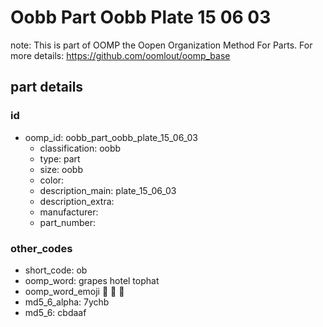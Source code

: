 # Oobb Part Oobb Plate 15 06 03  

note: This is part of OOMP the Oopen Organization Method For Parts. For more details: https://github.com/oomlout/oomp_base

##  part details





### id
* oomp_id: oobb_part_oobb_plate_15_06_03
  * classification: oobb
  * type: part
  * size: oobb
  * color: 
  * description_main: plate_15_06_03
  * description_extra: 
  * manufacturer: 
  * part_number: 

### other_codes
* short_code: ob
* oomp_word: grapes hotel tophat
* oomp_word_emoji :grapes: :hotel: :tophat:
* md5_6_alpha: 7ychb
* md5_6: cbdaaf